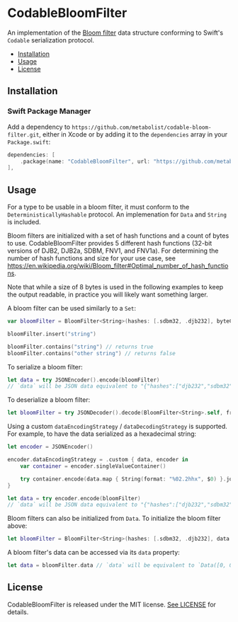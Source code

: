 # CodableBloomFilter

An implementation of the [Bloom filter](https://en.wikipedia.org/wiki/Bloom_filter) data structure conforming to Swift's `Codable` serialization protocol.

- [Installation](#installation)
- [Usage](#usage)
- [License](#license)

## Installation

### Swift Package Manager

Add a dependency to `https://github.com/metabolist/codable-bloom-filter.git`, either in Xcode or by adding it to the `dependencies` array in your `Package.swift`:

```swift
dependencies: [
    .package(name: "CodableBloomFilter", url: "https://github.com/metabolist/codable-bloom-filter.git", .upToNextMajor(from: "1.0.0"))
],
```

## Usage

For a type to be usable in a bloom filter, it must conform to the `DeterministicallyHashable` protocol. An implemenation for `Data` and `String` is included.

Bloom filters are initialized with a set of hash functions and a count of bytes to use. CodableBloomFilter provides 5 different hash functions (32-bit versions of DJB2, DJB2a, SDBM, FNV1, and FNV1a). For determining the number of hash functions and size for your use case, see https://en.wikipedia.org/wiki/Bloom_filter#Optimal_number_of_hash_functions.

Note that while a size of 8 bytes is used in the following examples to keep the output readable, in practice you will likely want something larger.

A bloom filter can be used similarly to a `Set`:
```swift
var bloomFilter = BloomFilter<String>(hashes: [.sdbm32, .djb232], byteCount: 8)

bloomFilter.insert("string")

bloomFilter.contains("string") // returns true
bloomFilter.contains("other string") // returns false
```

To serialize a bloom filter:
```swift
let data = try JSONEncoder().encode(bloomFilter)
// `data` will be JSON data equivalent to "{"hashes":["djb232","sdbm32"],"data":"AAAAAAAAAhA="}"
```

To deserialize a bloom filter:
```swift
let bloomFilter = try JSONDecoder().decode(BloomFilter<String>.self, from: data)
```

Using a custom `dataEncodingStrategy` / `dataDecodingStrategy` is supported. For example, to have the data serialized as a hexadecimal string:

```swift
let encoder = JSONEncoder()

encoder.dataEncodingStrategy = .custom { data, encoder in
    var container = encoder.singleValueContainer()

    try container.encode(data.map { String(format: "%02.2hhx", $0) }.joined())
}

let data = try encoder.encode(bloomFilter)
// `data` will be JSON data equivalent to "{"hashes":["djb232","sdbm32"],"data":"0000000000000210"}"
```

Bloom filters can also be initialized from `Data`. To initialize the bloom filter above:
```swift
let bloomFilter = BloomFilter<String>(hashes: [.sdbm32, .djb232], data: Data([0, 0, 0, 0, 0, 0, 2, 16]))
```

A bloom filter's data can be accessed via its `data` property:
```swift
let data = bloomFilter.data // `data` will be equivalent to `Data([0, 0, 0, 0, 0, 0, 2, 16])`
```

## License

CodableBloomFilter is released under the MIT license. [See LICENSE](https://github.com/metabolist/codable-bloom-filter/blob/main/LICENSE) for details.
